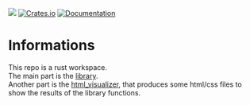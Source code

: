 ![](https://img.shields.io/github/license/ringostarr80/rust-color-processing.svg)
[![Crates.io](https://img.shields.io/crates/v/color_processing.svg)](https://crates.io/crates/color_processing)
[![Documentation](https://docs.rs/color_processing/badge.svg)](https://docs.rs/color_processing/)

# Informations

This repo is a rust workspace.  
The main part is the [library](lib).  
Another part is the [html_visualizer](html_visualizer), that produces some html/css files to show the results of the library functions.